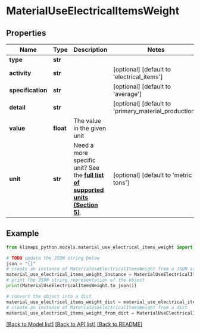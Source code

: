 # MaterialUseElectricalItemsWeight


## Properties

Name | Type | Description | Notes
------------ | ------------- | ------------- | -------------
**type** | **str** |  | 
**activity** | **str** |  | [optional] [default to 'electrical_items']
**specification** | **str** |  | [optional] [default to 'average']
**detail** | **str** |  | [optional] [default to 'primary_material_production']
**value** | **float** | The value in the given unit | 
**unit** | **str** | Need a more specific unit? See the **[full list of supported units (Section 5)](https://convert.js.org/types/_unitsbymeasureraw)**. | [optional] [default to 'metric tons']

## Example

```python
from klimapi_python.models.material_use_electrical_items_weight import MaterialUseElectricalItemsWeight

# TODO update the JSON string below
json = "{}"
# create an instance of MaterialUseElectricalItemsWeight from a JSON string
material_use_electrical_items_weight_instance = MaterialUseElectricalItemsWeight.from_json(json)
# print the JSON string representation of the object
print(MaterialUseElectricalItemsWeight.to_json())

# convert the object into a dict
material_use_electrical_items_weight_dict = material_use_electrical_items_weight_instance.to_dict()
# create an instance of MaterialUseElectricalItemsWeight from a dict
material_use_electrical_items_weight_from_dict = MaterialUseElectricalItemsWeight.from_dict(material_use_electrical_items_weight_dict)
```
[[Back to Model list]](../README.md#documentation-for-models) [[Back to API list]](../README.md#documentation-for-api-endpoints) [[Back to README]](../README.md)


